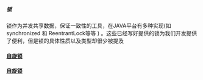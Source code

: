 ##### 锁

锁作为并发共享数据，保证一致性的工具，在JAVA平台有多种实现(如 synchronized 和 ReentrantLock等等 ) 。这些已经写好提供的锁为我们开发提供了便利，但是锁的具体性质以及类型却很少被提及

#### [自旋锁](./自旋锁.md)
#### [自旋锁](./自旋锁的其他种类.md)
